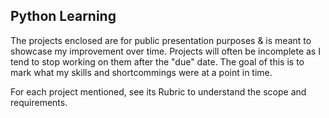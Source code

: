 ## Python Learning

The projects enclosed are for public presentation purposes & is meant to showcase my improvement over time. Projects will often be incomplete as I tend to stop working on them after the "due" date. The goal of this is to mark what my skills and shortcommings were at a point in time. 

For each project mentioned, see its Rubric to understand the scope and requirements.
